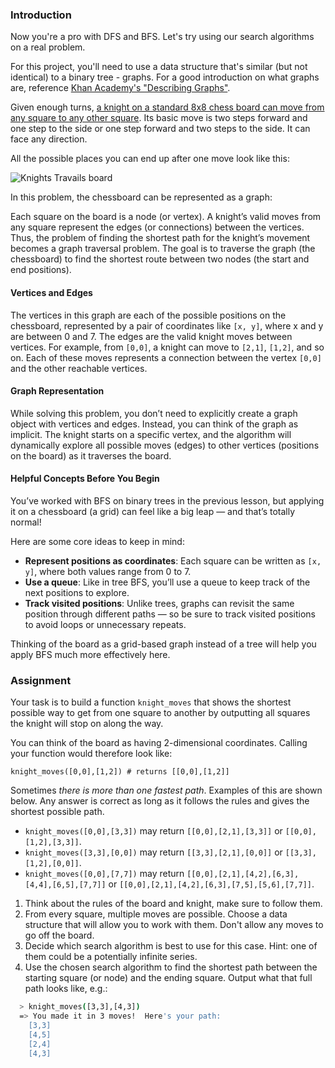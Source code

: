 ### Introduction

Now you're a pro with DFS and BFS.  Let's try using our search algorithms on a real problem.

For this project, you'll need to use a data structure that's similar (but not identical) to a binary tree - graphs. For a good introduction on what graphs are, reference [Khan Academy's "Describing Graphs"](https://www.khanacademy.org/computing/computer-science/algorithms/graph-representation/a/describing-graphs).

Given enough turns, [a knight on a standard 8x8 chess board can move from any square to any other square](https://cdn.statically.io/gh/TheOdinProject/curriculum/284f0cdc998be7e4751e29e8458323ad5d320303/ruby_programming/computer_science/project_knights_travails/imgs/00.png). Its basic move is two steps forward and one step to the side or one step forward and two steps to the side.  It can face any direction.

All the possible places you can end up after one move look like this:

![Knights Travails board](https://cdn.statically.io/gh/TheOdinProject/curriculum/d30038e0aaca1f35e58e205e37a21b2c9d31053d/ruby/computer_science/project_knights_travails/imgs/01.png)

In this problem, the chessboard can be represented as a graph:

Each square on the board is a node (or vertex).
A knight’s valid moves from any square represent the edges (or connections) between the vertices.
Thus, the problem of finding the shortest path for the knight’s movement becomes a graph traversal problem. The goal is to traverse the graph (the chessboard) to find the shortest route between two nodes (the start and end positions).

#### Vertices and Edges

The vertices in this graph are each of the possible positions on the chessboard, represented by a pair of coordinates like `[x, y]`, where x and y are between 0 and 7.
The edges are the valid knight moves between vertices. For example, from `[0,0]`, a knight can move to `[2,1]`, `[1,2]`, and so on. Each of these moves represents a connection between the vertex `[0,0]` and the other reachable vertices.

#### Graph Representation

While solving this problem, you don’t need to explicitly create a graph object with vertices and edges. Instead, you can think of the graph as implicit. The knight starts on a specific vertex, and the algorithm will dynamically explore all possible moves (edges) to other vertices (positions on the board) as it traverses the board.

#### Helpful Concepts Before You Begin

You’ve worked with BFS on binary trees in the previous lesson, but applying it on a chessboard (a grid) can feel like a big leap — and that’s totally normal!

Here are some core ideas to keep in mind:

- **Represent positions as coordinates**: Each square can be written as `[x, y]`, where both values range from 0 to 7.
- **Use a queue**: Like in tree BFS, you’ll use a queue to keep track of the next positions to explore.
- **Track visited positions**: Unlike trees, graphs can revisit the same position through different paths — so be sure to track visited positions to avoid loops or unnecessary repeats.

Thinking of the board as a grid-based graph instead of a tree will help you apply BFS much more effectively here.

### Assignment

Your task is to build a function `knight_moves` that shows the shortest possible way to get from one square to another by outputting all squares the knight will stop on along the way.

You can think of the board as having 2-dimensional coordinates. Calling your function would therefore look like:

`knight_moves([0,0],[1,2]) # returns [[0,0],[1,2]]`

<div class="lesson-note" markdown="1">

Sometimes *there is more than one fastest path*. Examples of this are shown below. Any answer is correct as long as it follows the rules and gives the shortest possible path.

- `knight_moves([0,0],[3,3])` may return `[[0,0],[2,1],[3,3]]` or `[[0,0],[1,2],[3,3]]`.
- `knight_moves([3,3],[0,0])` may return `[[3,3],[2,1],[0,0]]` or `[[3,3],[1,2],[0,0]]`.
- `knight_moves([0,0],[7,7])` may return `[[0,0],[2,1],[4,2],[6,3],[4,4],[6,5],[7,7]]` or `[[0,0],[2,1],[4,2],[6,3],[7,5],[5,6],[7,7]]`.

</div>

<div class="lesson-content__panel" markdown="1">

1. Think about the rules of the board and knight, make sure to follow them.
1. From every square, multiple moves are possible. Choose a data structure that will allow you to work with them.  Don't allow any moves to go off the board.
1. Decide which search algorithm is best to use for this case.  Hint: one of them could be a potentially infinite series.
1. Use the chosen search algorithm to find the shortest path between the starting square (or node) and the ending square.  Output what that full path looks like, e.g.:

```bash
  > knight_moves([3,3],[4,3])
  => You made it in 3 moves!  Here's your path:
    [3,3]
    [4,5]
    [2,4]
    [4,3]
```

</div>

